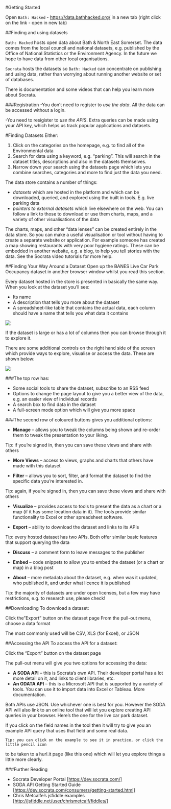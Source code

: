 #Getting Started

Open `Bath: Hacked` - https://data.bathhacked.org/ in a new tab (right click on the link - open in new tab)

##Finding and using datasets

`Bath: Hacked` hosts open data about Bath & North East Somerset. The data comes from the local council and national datasets, e.g. published by the Office of National Statistics or the Environment Agency. In the future we hope to have data from other local organisations.

`Socrata` hosts the datasets so `Bath: Hacked` can concentrate on publishing and using data, rather than worrying about running another website or set of databases.

There is documentation and some videos that can help you learn more about Socrata.

###Registration
-You don’t need to register to *use the data*. All the data can be accessed without a login. 

-You need to resigister to *use the APIS*. Extra queries can be made using your API key, which helps us track popular applications and datasets.


#Finding Datasets
Either:

1. Click on the categories on the homepage, e.g. to find all of the Environmental data
2. Search for data using a keyword, e.g. “parking”. This will search in the dataset titles, descriptions and also in the datasets themselves.
3. Narrow down your search using the datasets page which lets you combine searches, categories and more to find just the data you need.

The data store contains a number of things:

- *datasets* which are hosted in the platform and which can be downloaded, queried, and explored using the built in tools. E.g. live parking data
- *pointers to external datasets* which live elsewhere on the web. You can follow a link to those to download or use them
charts, maps, and a variety of other visualisations of the data

The charts, maps, and other “data lenses” can be created entirely in the data store. So you can make a useful visualisation or tool without having to create a separate website or application. For example someone has created a map showing restaurants with very poor hygiene ratings. These can be embedded in another website, e.g. a blog, to help you tell stories with the data. See the Socrata video tutorials for more help.

##Finding Your Way Around a Dataset
Open up the BANES Live Car Park Occupancy dataset in another browser window whilst you read this section.

Every dataset hosted in the store is presented in basically the same way. When you look at the dataset you’ll see:

- Its name
- A description that tells you more about the dataset
- A spreadsheet-like table that contains the actual data, each column should have a name that tells you what data it contains

![](http://i.imgur.com/K2z8OM7.png)

If the dataset is large or has a lot of columns then you can browse through it to explore it.

There are some additional controls on the right hand side of the screen which provide ways to explore, visualise or access the data. These are shown below:

![](http://i.imgur.com/LdNccpB.png)

###The top row has:

- Some social tools to share the dataset, subscribe to an RSS feed
- Options to change the page layout to give you a better view of the data, e.g. an easier view of individual records
- A search box to find data in the dataset
- A full-screen mode option which will give you more space

###The second row of coloured buttons gives you additional options:
 
- **Manage** – allows you to tweak the columns being shown and re-order them to tweak the presentation to your liking.

Tip: if you’re signed in, then you can save these views and share with others

- **More Views** – access to views, graphs and charts that others have made with this dataset

- **Filter** – allows you to sort, filter, and format the dataset to find the specific data you’re interested in.

Tip: again, if you’re signed in, then you can save these views and share with others

- **Visualize** – provides access to tools to present the data as a chart or a map (if it has some location data in it). The tools provide similar functionality to Excel or other spreadsheet software.

- **Export** – ability to download the dataset and links to its APIs

Tip: every hosted dataset has two APIs. Both offer similar basic features that support querying the data

- **Discuss** – a comment form to leave messages to the publisher

- **Embed** – code snippets to allow you to embed the dataset (or a chart or map) in a blog post

- **About** – more metadata about the dataset, e.g. when was it updated, who published it, and under what licence it is published 

Tip: the majority of datasets are under open licenses, but a few may have restrictions, e.g. to research use, please check!

##Downloading
To download a dataset:

Click the”Export” button on the dataset page
From the pull-out menu, choose a data format

The most commonly used will be CSV, XLS (for Excel), or JSON

##Accessing the API
To access the API for a dataset:

Click the “Export” button on the dataset page

The pull-out menu will give you two options for accessing the data:
- **A SODA API** – this is Socrata’s own API. Their developer portal has a lot more detail on it, and links to client libraries, etc.
- **An ODATA API** – this is a Microsoft API that is supported by a variety of tools. You can use it to import data into Excel or Tableau. More documentation.

Both APIs use JSON. Use whichever one is best for you. However the SODA API will also link to an online tool that will let you explore creating API queries in your browser. Here’s the one for the live car park dataset.

If you click on the field names in the tool then it will try to give you an example API query that uses that field and some real data.

	Tip: you can click on the example to see it in practice, or click the little pencil icon
to be taken to a hurl.it page (like this one) which will let you explore things a little 
more clearly.

###Further Reading
- Socrata Developer Portal [https://dev.socrata.com/]
- SODA API Getting Started Guide [https://dev.socrata.com/consumers/getting-started.html]
- Chris Metcalfe’s jsfiddle examples [http://jsfiddle.net/user/chrismetcalf/fiddles/]
